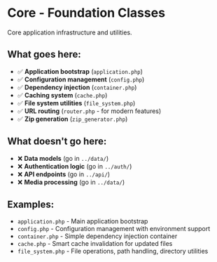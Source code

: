 # Core - Foundation Classes

Core application infrastructure and utilities.

## What goes here:
- ✅ **Application bootstrap** (`application.php`)
- ✅ **Configuration management** (`config.php`)
- ✅ **Dependency injection** (`container.php`) 
- ✅ **Caching system** (`cache.php`)
- ✅ **File system utilities** (`file_system.php`)
- ✅ **URL routing** (`router.php` - for modern features)
- ✅ **Zip generation** (`zip_generator.php`)

## What doesn't go here:
- ❌ **Data models** (go in `../data/`)
- ❌ **Authentication logic** (go in `../auth/`)
- ❌ **API endpoints** (go in `../api/`)
- ❌ **Media processing** (go in `../data/`)

## Examples:
- `application.php` - Main application bootstrap
- `config.php` - Configuration management with environment support
- `container.php` - Simple dependency injection container
- `cache.php` - Smart cache invalidation for updated files
- `file_system.php` - File operations, path handling, directory utilities
